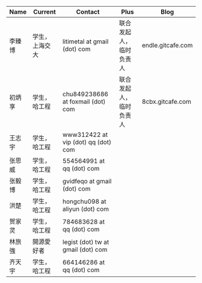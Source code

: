 |Name | Current | Contact |Plus|Blog|
|--------|----------|----------|-------|-------|
|李臻博| 学生，上海交大|litimetal at gmail (dot) com|联合发起人，临时负责人|endle.gitcafe.com
|初炳享| 学生，哈工程|chu849238686 at foxmail (dot) com|联合发起人，临时负责人|8cbx.gitcafe.com
|王志宇| 学生，哈工程|www312422 at vip (dot) qq (dot) com|
|张思威| 学生，哈工程|554564991 at qq (dot) com|
|张毅博| 学生，哈工程|gvidfeqo at gmail (dot) com|
|洪楚| 学生，哈工程|hongchu098 at aliyun (dot) com|
|贺家灵| 学生，哈工程|784683628 at qq (dot) com|
|林旅強| 開源愛好者|legist (dot) tw at gmail (dot) com|
|齐天宇| 学生，哈工程|664146286 at qq (dot) com|